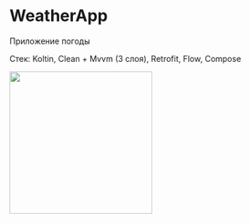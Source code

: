 # WeatherApp

Приложение погоды

Стек:
Koltin,
Clean + Mvvm (3 слоя),
Retrofit,
Flow,
Compose

<img src="https://raw.github.com/GitHubAlexTroy/WeatherApp/master/weather.jpg" width="250">
